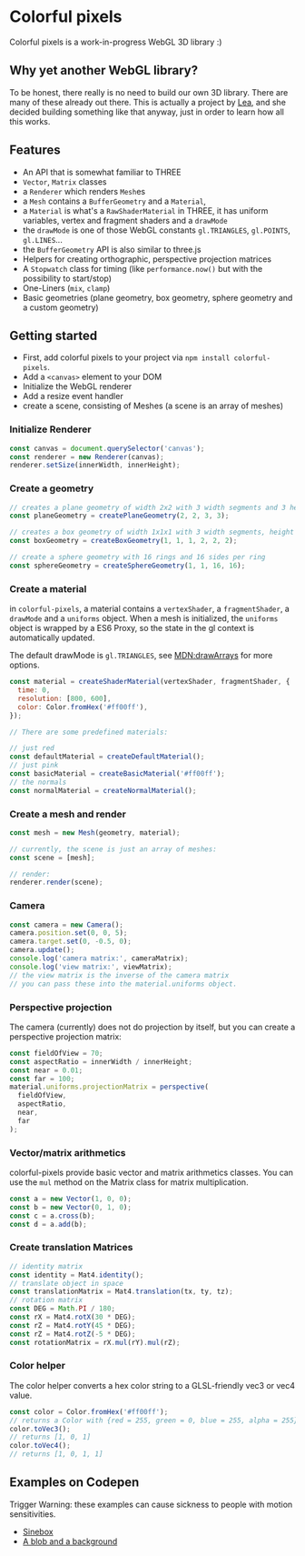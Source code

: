 # Colorful pixels

Colorful pixels is a work-in-progress WebGL 3D library :)

## Why yet another WebGL library?

To be honest, there really is no need to build our own 3D library. There are many of these already out there.
This is actually a project by [Lea](https://github.com/terabaud), and she decided building something like that anyway, just in order to learn how all this works.

## Features

- An API that is somewhat familiar to THREE
- `Vector`, `Matrix` classes
- a `Renderer` which renders `Mesh`es
- a `Mesh` contains a `BufferGeometry` and a `Material`,
- a `Material` is what's a `RawShaderMaterial` in THREE, it has uniform variables, vertex and fragment shaders and a `drawMode`
- the `drawMode` is one of those WebGL constants `gl.TRIANGLES`, `gl.POINTS`, `gl.LINES`...
- the `BufferGeometry` API is also similar to three.js
- Helpers for creating orthographic, perspective projection matrices
- A `Stopwatch` class for timing (like `performance.now()` but with the possibility to start/stop)
- One-Liners (`mix`, `clamp`)
- Basic geometries (plane geometry, box geometry, sphere geometry and a custom geometry)

## Getting started

- First, add colorful pixels to your project via `npm install colorful-pixels`.
- Add a `<canvas>` element to your DOM
- Initialize the WebGL renderer
- Add a resize event handler
- create a scene, consisting of Meshes (a scene is an array of meshes)

### Initialize Renderer

```js
const canvas = document.querySelector('canvas');
const renderer = new Renderer(canvas);
renderer.setSize(innerWidth, innerHeight);
```

### Create a geometry

```js
// creates a plane geometry of width 2x2 with 3 width segments and 3 height segments
const planeGeometry = createPlaneGeometry(2, 2, 3, 3);

// creates a box geometry of width 1x1x1 with 3 width segments, height segments and depth segments
const boxGeometry = createBoxGeometry(1, 1, 1, 2, 2, 2);

// create a sphere geometry with 16 rings and 16 sides per ring
const sphereGeometry = createSphereGeometry(1, 1, 16, 16);
```

### Create a material

in `colorful-pixels`, a material contains a `vertexShader`, a `fragmentShader`, a `drawMode` and a `uniforms` object.
When a mesh is initialized, the `uniforms` object is wrapped by a ES6 Proxy, so the state in the gl context is automatically updated.

The default drawMode is `gl.TRIANGLES`, see [MDN:drawArrays](https://developer.mozilla.org/en-US/docs/Web/API/WebGLRenderingContext/drawArrays) for more options.

```js
const material = createShaderMaterial(vertexShader, fragmentShader, {
  time: 0,
  resolution: [800, 600],
  color: Color.fromHex('#ff00ff'),
});

// There are some predefined materials:

// just red
const defaultMaterial = createDefaultMaterial();
// just pink
const basicMaterial = createBasicMaterial('#ff00ff');
// the normals
const normalMaterial = createNormalMaterial();
```

### Create a mesh and render

```js
const mesh = new Mesh(geometry, material);

// currently, the scene is just an array of meshes:
const scene = [mesh];

// render:
renderer.render(scene);
```

### Camera

```js
const camera = new Camera();
camera.position.set(0, 0, 5);
camera.target.set(0, -0.5, 0);
camera.update();
console.log('camera matrix:', cameraMatrix);
console.log('view matrix:', viewMatrix);
// the view matrix is the inverse of the camera matrix
// you can pass these into the material.uniforms object.
```

### Perspective projection

The camera (currently) does not do projection by itself, but you can create a perspective projection matrix:

```js
const fieldOfView = 70;
const aspectRatio = innerWidth / innerHeight;
const near = 0.01;
const far = 100;
material.uniforms.projectionMatrix = perspective(
  fieldOfView,
  aspectRatio,
  near,
  far
);
```

### Vector/matrix arithmetics

colorful-pixels provide basic vector and matrix arithmetics classes.
You can use the `mul` method on the Matrix class for matrix multiplication.

```js
const a = new Vector(1, 0, 0);
const b = new Vector(0, 1, 0);
const c = a.cross(b);
const d = a.add(b);
```

### Create translation Matrices

```js
// identity matrix
const identity = Mat4.identity();
// translate object in space
const translationMatrix = Mat4.translation(tx, ty, tz);
// rotation matrix
const DEG = Math.PI / 180;
const rX = Mat4.rotX(30 * DEG);
const rZ = Mat4.rotY(45 * DEG);
const rZ = Mat4.rotZ(-5 * DEG);
const rotationMatrix = rX.mul(rY).mul(rZ);
```

### Color helper

The color helper converts a hex color string to a GLSL-friendly vec3 or vec4 value.

```js
const color = Color.fromHex('#ff00ff');
// returns a Color with {red = 255, green = 0, blue = 255, alpha = 255}
color.toVec3();
// returns [1, 0, 1]
color.toVec4();
// returns [1, 0, 1, 1]
```

## Examples on Codepen

Trigger Warning: these examples can cause sickness to people with motion sensitivities.

- [Sinebox](https://codepen.io/terabaud/pen/LYxeYGX)
- [A blob and a background](https://codepen.io/terabaud/pen/YzNEyqm)
